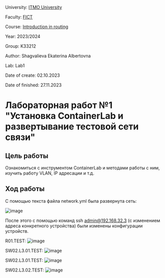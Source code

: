 University: [ITMO University](https://itmo.ru/ru/)

Faculty: [FICT](https://fict.itmo.ru)

Course: [Introduction in routing](https://github.com/itmo-ict-faculty/introduction-in-routing)

Year: 2023/2024

Group: K33212

Author: Shagvalieva Ekaterina Albertovna

Lab: Lab1

Date of create: 02.10.2023

Date of finished: 27.11.2023

# Лабораторная работ №1 "Установка ContainerLab и развертывание тестовой сети связи"

## Цель работы

Ознакомиться с инструментом ContainerLab и методами работы с ним, изучить работу VLAN, IP адресации и т.д.

## Ход работы

С помощью текста файла network.yml была развернута сеть: 

![image](https://github.com/disnexide/2023_2024-introduction_in_routing-k33212-shagvalieva_e_a/assets/90693992/01c4e7da-0049-4d8b-a434-41d87da3ce8e)

После этого с помощью команд ssh admin@192.168.32.3 (с изменением адреса конкретного устройства) были изменены конфигурации устройств.

R01.TEST:
![image](https://github.com/disnexide/2023_2024-introduction_in_routing-k33212-shagvalieva_e_a/assets/90693992/56d17be7-58fa-4e0f-98ae-cd01409f5d04)


SW02.L3.01.TEST:
![image](https://github.com/disnexide/2023_2024-introduction_in_routing-k33212-shagvalieva_e_a/assets/90693992/dfdbdbce-43d4-41ae-afb9-183eb9a9db6d)


SW02.L3.01.TEST:
![image](https://github.com/disnexide/2023_2024-introduction_in_routing-k33212-shagvalieva_e_a/assets/90693992/043b982b-2bae-4934-a62e-cdea255df13a)


SW02.L3.02.TEST:
![image](https://github.com/disnexide/2023_2024-introduction_in_routing-k33212-shagvalieva_e_a/assets/90693992/653494e2-971b-402c-aeca-b8f927fc0ff3)


